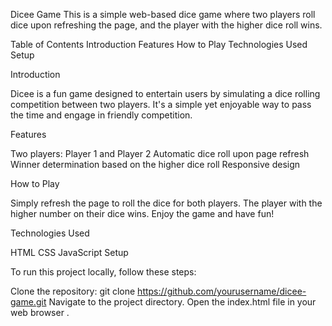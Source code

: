 Dicee Game
This is a simple web-based dice game where two players roll dice upon refreshing the page, and the player with the higher dice roll wins.

Table of Contents
Introduction
Features
How to Play
Technologies Used
Setup


Introduction

Dicee is a fun game designed to entertain users by simulating a dice rolling competition between two players. It's a simple yet enjoyable way to pass the time and engage in friendly competition.


Features

Two players: Player 1 and Player 2
Automatic dice roll upon page refresh
Winner determination based on the higher dice roll
Responsive design


How to Play

Simply refresh the page to roll the dice for both players.
The player with the higher number on their dice wins.
Enjoy the game and have fun!


Technologies Used

HTML
CSS
JavaScript
Setup


To run this project locally, follow these steps:

Clone the repository: git clone https://github.com/yourusername/dicee-game.git
Navigate to the project directory.
Open the index.html file in your web browser .

